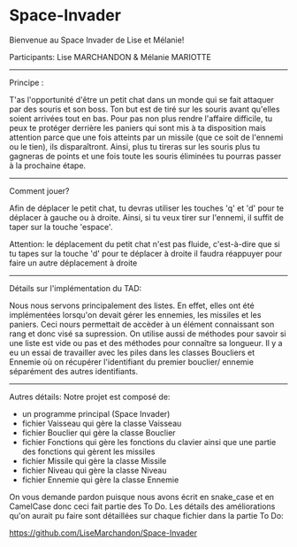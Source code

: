 # Space-Invader

Bienvenue au Space Invader de Lise et Mélanie!

Participants: Lise MARCHANDON & Mélanie MARIOTTE

-----------------------------------------------------------------------------
Principe : 

T'as l'opportunité d'être un petit chat dans un monde qui se fait attaquer par des souris et son boss. Ton but est de tiré sur les souris avant qu'elles soient arrivées tout en bas. Pour pas non plus rendre l'affaire difficile, tu peux te protéger derrière les paniers qui sont mis à ta disposition mais attention parce que une fois atteints par un missile (que ce soit de l'ennemi ou le tien), ils disparaîtront. Ainsi, plus tu tireras sur les souris plus tu gagneras de points et une fois toute les souris éliminées tu pourras passer à la prochaine étape.
 
------------------------------------------------------------------------------
Comment jouer? 

Afin de déplacer le petit chat, tu devras utiliser les touches 'q' et 'd' pour te déplacer à gauche ou à droite. Ainsi, si tu veux tirer sur l'ennemi, il suffit de taper sur la touche 'espace'.

Attention: le déplacement du petit chat n'est pas fluide, c'est-à-dire que si tu tapes sur la touche 'd' pour te déplacer à droite il faudra réappuyer pour faire un autre déplacement à droite

------------------------------------------------------------------------------
Détails sur l'implémentation du TAD:

Nous nous servons principalement des listes. En effet, elles ont été implémentées lorsqu'on devait gérer les ennemies, les missiles et les paniers. Ceci nours permettait de accèder à un élément connaissant son rang et donc visé sa supression. On utilise aussi de méthodes pour savoir si une liste est vide ou pas et des méthodes pour connaître sa longueur. 
Il y a eu un essai de travailler avec les piles dans les classes Boucliers et Ennemie où on récupérer l'identifiant du premier bouclier/ ennemie séparément des autres identifiants. 

------------------------------------------------------------------------------
Autres détails: 
Notre projet est composé de:
- un programme principal (Space Invader)
- fichier Vaisseau qui gère la classe Vaisseau
- fichier Bouclier qui gère la classe Bouclier
- fichier Fonctions qui gère les fonctions du clavier ainsi que une partie des fonctions qui gèrent les missiles
- fichier Missile qui gère la classe Missile
- fichier Niveau qui gère la classe Niveau
- fichier Ennemie qui gère la classe Ennemie

On vous demande pardon puisque nous avons écrit en snake_case et en CamelCase donc ceci fait partie des To Do.
Les détails des améliorations qu'on aurait pu faire sont détaillées sur chaque fichier dans la partie To Do: 


https://github.com/LiseMarchandon/Space-Invader

